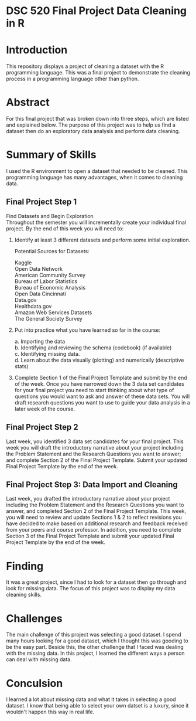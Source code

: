 # DSC 520 Final Project Data Cleaning in R



# Introduction
This repository displays a project of cleaning a dataset with the R programming language. This was a final project to demonstrate the cleaning process in a programming language other than python.



# Abstract
For this final project that was broken down into three steps, which are listed and explained below. The purpose of this project was to help us find a dataset then do an exploratory data analysis and perform data cleaning.



# Summary of Skills
I used the R environment to open a dataset that needed to be cleaned. This programming language has many advantages, when it comes to cleaning data.



## Final Project Step 1
Find Datasets and Begin Exploration  
Throughout the semester you will incrementally create your individual final project. By the end of this week you will need to:  

1.  Identify at least 3 different datasets and perform some initial exploration.

    Potential Sources for Datasets:

    Kaggle     
    Open Data Network    
    American Community Survey     
    Bureau of Labor Statistics     
    Bureau of Economic Analysis     
    Open Data Cincinnati     
    Data.gov     
    Healthdata.gov     
    Amazon Web Services Datasets     
    The General Society Survey  
   
2. Put into practice what you have learned so far in the course:   

   a. Importing the data  
   b. Identifying and reviewing the schema (codebook) (if available)  
   c. Identifying missing data.  
   d. Learn about the data visually (plotting) and numerically (descriptive stats)  

3.  Complete Section 1 of the Final Project Template and submit by the end of the week.  Once you have narrowed down the 3 data set candidates for your final project you need to start thinking about what type of questions you would want to ask and answer of these data sets.  You will draft research questions you want to use to guide your data analysis in a later week of the course.   



## Final Project Step 2  
Last week, you identified 3 data set candidates for your final project. This week you will draft the introductory narrative about your project including the Problem Statement and the Research Questions you want to answer; and complete Section 2 of the Final Project Template. Submit your updated Final Project Template by the end of the week.   



## Final Project Step 3: Data Import and Cleaning  
Last week, you drafted the introductory narrative about your project including the Problem Statement and the Research Questions you want to answer, and completed Section 2 of the Final Project Template. This week, you will need to review and update Sections 1 & 2 to reflect revisions you have decided to make based on additional research and feedback received from your peers and course professor. In addition, you need to complete Section 3 of the Final Project Template and submit your updated Final Project Template by the end of the week.



# Finding
It was a great project, since I had to look for a dataset then go through and look for missing data. The focus of this project was to display my data cleaning skills.



# Challenges
The main challenge of this project was selecting a good dataset. I spend many hours looking for a good dataset, which I thought this was gooding to be the easy part. Beside this, the other challenge that I faced was dealing with the missing data. In this project, I learned the different ways a person can deal with missing data.



# Conculsion
I learned a lot about missing data and what it takes in selecting a good dataset. I know that being able to select your own datset is a luxury, since it wouldn't  happen this way in real life. 
